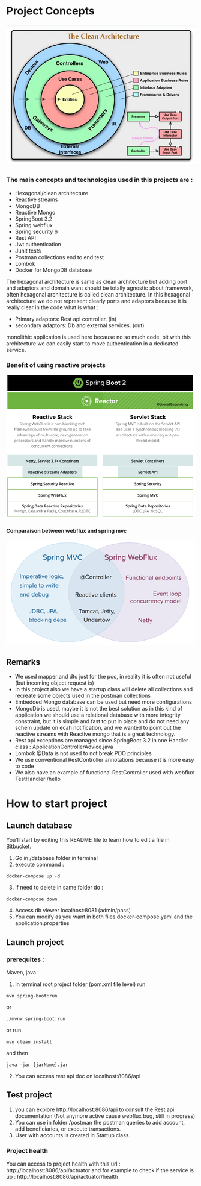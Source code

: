 # Project Concepts

![Clean architecture.](/images/cleanarchi.webp)
### The main concepts and technologies used in this projects are :
* Hexagonal/clean architecture
* Reactive streams
* MongoDB
* Reactive Mongo
* SpringBoot 3.2
* Spring webflux
* Spring security 6
* Rest API
* Jwt authentication
* Junit tests
* Postman collections end to end test
* Lombok
* Docker for MongoDB database

The hexagonal architecture is same as clean architecture but adding port and adaptors and domain want should be totally agnostic about framework, often hexagonal architecture is called clean architecture.
In this hexagonal architecture we do not represent clearly ports and adaptors because it is really clear in the code what is what :

* Primary adaptors: Rest api controller. (in)
* secondary adaptors: Db and external services. (out)

monolithic application is used here because no so much code, bit with this architecture we can easily start to move authentication in a dedicated service.

### Benefit of using reactive projects
![Reactive technology.](/images/springreactive.png)

#### Comparaison between webflux and spring mvc
![comparaison.](/images/comparaison.png)

## Remarks

* We used mapper and dto just for the poc, in reality it is often not useful (but incoming object request is)
* In this project also we have a startup class will delete all collections and recreate some objects used in the postman collections
* Embedded Mongo database can be used but need more configurations
* MongoDb is used, maybe it is not the best solution as in this kind of application we should use a relational database with more integrity constraint, but it is simple and fast to put in place and do not need any schem update on ecah notification, and we wanted to point out the reactive streams with Reactive mongo that is a great technology.
* Rest api exceptions are managed since SpringBoot 3.2 in one Handler class : ApplicationControllerAdvice.java
* Lombok @Data is not used to not break POO principles
* We use conventional RestController annotations because it is more easy to code
* We also have an example of functional RestController used with webflux TestHandler /hello

# How to start project

## Launch database

You’ll start by editing this README file to learn how to edit a file in Bitbucket.

1. Go in /database folder in terminal
2. execute command :
```
docker-compose up -d
```

3. If need to delete in same folder do :
```
docker-compose down 
```
4. Access db viewer localhost:8081 (admin/pass)
5. You can modify as you want in both files docker-compose.yaml and the application.properties


## Launch project
### prerequites :

Maven, java

1. In terminal root project folder (pom.xml file level) run
```
mvn spring-boot:run
```
or
```
./mvnw spring-boot:run
```
or run
```
mvn clean install
```

and then 
```
java -jar [jarName].jar
```


2. You can access rest api doc on localhost:8086/api

## Test project

1. you can explore http://localhost:8086/api to consult the Rest api documentation (Not anymore active cause webflux bug, still in progress)
2. You can use in folder /postman the postman queries to add account, add beneficiaries, or execute transactions.
3. User with accounts is created in Startup class.

### Project health

You can access to project health with this url : http://localhost:8086/api/actuator and for example to check if the service is up : http://localhost:8086/api/actuator/health
